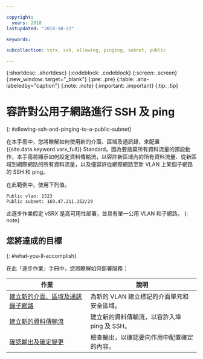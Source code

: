 ```yaml
---

copyright:
  years: 2018
lastupdated: "2018-10-22"

keywords:

subcollection: vsrx, ssh, allowing, pinging, subnet, public

---
```


{:shortdesc: .shortdesc}
{:codeblock: .codeblock}
{:screen: .screen}
{:new_window: target="_blank"}
{:pre: .pre}
{:table: .aria-labeledby="caption"}
{:note: .note}
{:important: .important}
{:tip: .tip}

# 容許對公用子網路進行 SSH 及 ping
{: #allowing-ssh-and-pinging-to-a-public-subnet}

在本手冊中，您將瞭解如何使用新的介面、區域及通訊錄，來配置 {{site.data.keyword.vsrx_full}} Standard。因為要捨棄所有資料流量的預設動作，本手冊將顯示如何設定資料傳輸流，以容許新區域內的所有資料流量、從新區域到網際網路的所有資料流量，以及僅容許從網際網路至新 VLAN 上某個子網路的 SSH 和 ping。

在此範例中，使用下列值。

```
Public vlan: 1523
Public subnet: 169.47.211.152/29
```

此逐步作業假定 vSRX 是高可用性部署，並具有單一公用 VLAN 和子網路。
{: note}

## 您將達成的目標
{: #what-you-ll-accomplish}

在此「逐步作業」手冊中，您將瞭解如何部署服務：

作業  | 說明
------------- | -------------
[建立新的介面、區域及通訊錄子網路](/docs/infrastructure/vsrx?topic=vsrx-creating-the-new-interface-zone-and-address-book-subnet) | 為新的 VLAN 建立標記的介面單元和安全區域。
[建立新的資料傳輸流](/docs/infrastructure/vsrx?topic=vsrx-creating-your-new-traffic-flows) | 建立新的資料傳輸流，以容許入埠 ping 及 SSH。
[確認輸出及確定變更](/docs/infrastructure/vsrx?topic=vsrx-confirming-the-output-and-commiting-the-changes) | 檢查輸出，以確認要向作用中配置確定的內容。
